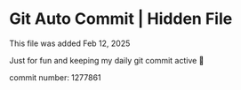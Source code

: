 # Git Auto Commit | Hidden File

This file was added Feb 12, 2025

Just for fun and keeping my daily git commit active 🤪

commit number: 1277861

